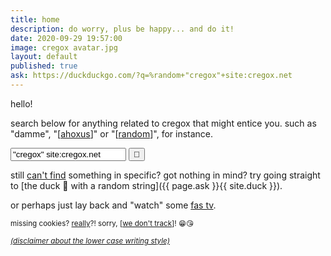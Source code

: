 ```yaml
---
title: home
description: do worry, plus be happy... and do it!
date: 2020-09-29 19:57:00
image: cregox avatar.jpg
layout: default
published: true
ask: https://duckduckgo.com/?q=%random+"cregox"+site:cregox.net
---
```


hello!

search below for anything related to cregox that might entice you. such as "damme", "[[ahoxus](/ahoxus)]" or "[[random](/random)]", for instance.

<form name="searchForm" class="search" method="get" action="https://duckduckgo.com" onsubmit="return duckFix();">
<input type="hidden" name="kam" value="osm">
<input type="hidden" name="kp" value="-2">
<input type="hidden" name="k1" value="-1">
<input type="hidden" name="kj" value="g2">
<input type="text" name="q" placeholder="duck search" value='"cregox" site:cregox.net'>
<input type="hidden" name="hq" value="">
<input type="submit" value="🔎">
</form>

still [can't find](/duck) something in specific? got nothing in mind? try going straight to [the duck 🦆 with a random string]({{ page.ask }}{{ site.duck }}).

or perhaps just lay back and "watch" some [fas tv](/tv).

<small> missing cookies? [really](/reality)?! sorry, [[we don't track](/tracking)]! 😁😘 </small>

<small> _[(disclaimer about the lower case writing style)](/locaws)_ </small>

<script> (function() {
    window.onhashchange = updateAll;
    window.onpopstate = updateAll;
    var term = sample([
        'random', 'basiux', 'fuck', 'reason of life', 'trs', 'rfc',
        'imrs', 'password', 'faq', 'brain', 'philosophy', 'help',
        'data', 'backup', 'science', 'skeptic', 'spam', 'magic',
        'ahoxus', 'religion', 'nynphormartisct', 'crazy', 'art',
        'wanderful', 'video', 'film', 'rating', 'scale'
    ]);
    var linksUpdated = [];
    var urlParams = new URLSearchParams(window.location.search);
// no idea why this doesn't work! but it's worth it to leave it here for reference, i suppose
//    var urlParams = window.location.searchParams;

    function updateAll () {
        updateLinks();
        vq.value = urlParams.get("q");
    }

    // use a hidden form to send the query
    document.searchForm.q.setAttribute("name", "vq");
    document.searchForm.hq.setAttribute("name", "q");
    var q = document.searchForm.q;
    var vq = document.searchForm.vq;

    // because html onsubmit didn't work
    document.searchForm.onsubmit = function duckFix () {
        q.value = vq.value;
        if (q.value.length == 0) {
            q.value = term;
        }
        var ask = new URL('{{ page.ask }}');
        q.value += ask.searchParams.get("q").replace("%random", "");
    }

    updateAll();
    function updateLinks () {
        var hashTerm = getHashQueryStringValue('q');
        if (hashTerm) term = hashTerm;
        linksUpdated.forEach(function(original){
            original.item.href = original.href.replace('%random', term);
        })
        document.querySelectorAll('a[href*="%random"]').forEach(function(item){
            linksUpdated.push({item: item, href: item.href, term: term});
            item.href = item.href.replace('%random', term);
        })
    }
    function sample (items) {
        return items[Math.floor(Math.random() * items.length)];
    }
    function getHashQueryStringValue (key) {  
      return decodeURIComponent(window.location.hash.replace(new RegExp("^(?:.*[&\\#]" + encodeURIComponent(key).replace(/[\.\+\*]/g, "\\$&") + "(?:\\=([^&]*))?)?.*$", "i"), "$1"));  
    }
})(); </script>
